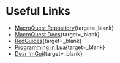 # Useful Links

* [MacroQuest Repository](https://github.com/macroquest/macroquest){target=_blank}  
* [MacroQuest Docs](https://docs.macroquest.org/){target=_blank}  
* [RedGuides](https://www.redguides.com){target=_blank}  
* [Programming in Lua](https://www.lua.org/pil/contents.html){target=_blank}  
* [Dear ImGui](https://github.com/ocornut/imgui){target=_blank}  